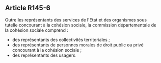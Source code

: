 ## Article R145-6

Outre les représentants des services de l'Etat et des organismes sous tutelle concourant à la cohésion sociale,
la commission départementale de la cohésion sociale comprend :

- des représentants des collectivités territoriales ;
- des représentants de personnes morales de droit public ou privé concourant à la cohésion sociale ;
- des représentants des usagers.


